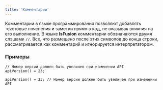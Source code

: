 ```yaml
---
title: 'Комментарии'
---
```


Комментарии в языке программирования позволяют добавлять текстовые пояснения и заметки прямо в код, не оказывая влияния на его выполнение. В языке **lsFusion** комментарии обозначаются двумя слэшами `//`. Все, что размещено после этих символов до конца строки, рассматривается как комментарий и игнорируется интерпретатором.

### Примеры

```lsf
// Номер версии должен быть увеличен при изменении API
apiVersion() = 23;

apiVersion() = 23; // Номер версии должен быть увеличен при изменении API
```